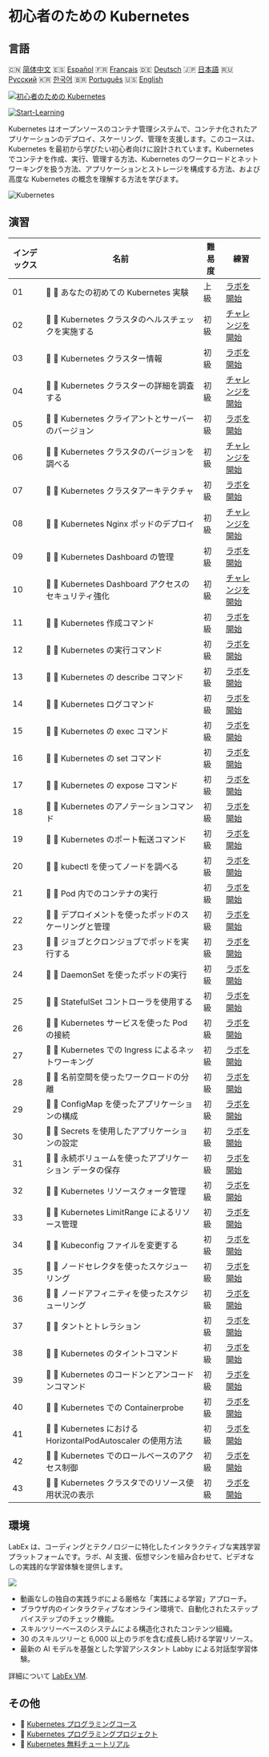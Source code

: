 # 初心者のための Kubernetes

## 言語

🇨🇳 [简体中文](README_zh.md) 🇪🇸 [Español](README_es.md) 🇫🇷 [Français](README_fr.md) 🇩🇪 [Deutsch](README_de.md) 🇯🇵 [日本語](README_ja.md) 🇷🇺 [Русский](README_ru.md) 🇰🇷 [한국어](README_ko.md) 🇧🇷 [Português](README_pt.md) 🇺🇸 [English](README.md) 

[![初心者のための Kubernetes](https://cover-creator.labex.io/kubernetes-for-noobs.png?lang=ja)](https://labex.io/ja/courses/kubernetes-for-noobs)

[![Start-Learning](https://img.shields.io/badge/Start-Learning-whitesmoke?style=for-the-badge)](https://labex.io/ja/courses/kubernetes-for-noobs)

Kubernetes はオープンソースのコンテナ管理システムで、コンテナ化されたアプリケーションのデプロイ、スケーリング、管理を支援します。このコースは、Kubernetes を最初から学びたい初心者向けに設計されています。Kubernetes でコンテナを作成、実行、管理する方法、Kubernetes のワークロードとネットワーキングを扱う方法、アプリケーションとストレージを構成する方法、および高度な Kubernetes の概念を理解する方法を学びます。

![Kubernetes](https://img.shields.io/badge/Kubernetes-whitesmoke?style=for-the-badge&logo=kubernetes)


## 演習

|   インデックス | 名前                                                         | 難易度   | 練習                                                                                                                                   |
|----------------|--------------------------------------------------------------|----------|----------------------------------------------------------------------------------------------------------------------------------------|
|             01 | 📖 🔵 あなたの初めての Kubernetes 実験                       | 上級     | <a target='_blank' href='https://labex.io/ja/tutorials/kubernetes-your-first-kubernetes-lab-391133'>ラボを開始</a>                     |
|             02 | 🎯 🔵 Kubernetes クラスタのヘルスチェックを実施する          | 初級     | <a target='_blank' href='https://labex.io/ja/tutorials/kubernetes-verify-kubernetes-cluster-health-433779'>チャレンジを開始</a>        |
|             03 | 📖 🔵 Kubernetes クラスター情報                              | 初級     | <a target='_blank' href='https://labex.io/ja/tutorials/kubernetes-kubernetes-cluster-information-8426'>ラボを開始</a>                  |
|             04 | 🎯 🔵 Kubernetes クラスターの詳細を調査する                  | 初級     | <a target='_blank' href='https://labex.io/ja/tutorials/kubernetes-discover-kubernetes-cluster-details-433893'>チャレンジを開始</a>     |
|             05 | 📖 🔵 Kubernetes クライアントとサーバーのバージョン          | 初級     | <a target='_blank' href='https://labex.io/ja/tutorials/kubernetes-kubernetes-client-and-server-version-9197'>ラボを開始</a>            |
|             06 | 🎯 🔵 Kubernetes クラスタのバージョンを調べる                | 初級     | <a target='_blank' href='https://labex.io/ja/tutorials/kubernetes-discover-kubernetes-cluster-versions-434105'>チャレンジを開始</a>    |
|             07 | 📖 🔵 Kubernetes クラスタアーキテクチャ                      | 初級     | <a target='_blank' href='https://labex.io/ja/tutorials/kubernetes-kubernetes-cluster-architecture-8450'>ラボを開始</a>                 |
|             08 | 🎯 🔵 Kubernetes Nginx ポッドのデプロイ                      | 初級     | <a target='_blank' href='https://labex.io/ja/tutorials/kubernetes-deploy-a-kubernetes-nginx-pod-433745'>チャレンジを開始</a>           |
|             09 | 📖 🔵 Kubernetes Dashboard の管理                            | 初級     | <a target='_blank' href='https://labex.io/ja/tutorials/kubernetes-kubernetes-dashboard-management-15042'>ラボを開始</a>                |
|             10 | 🎯 🔵 Kubernetes Dashboard アクセスのセキュリティ強化        | 初級     | <a target='_blank' href='https://labex.io/ja/tutorials/kubernetes-secure-kubernetes-dashboard-access-434106'>チャレンジを開始</a>      |
|             11 | 📖 🔵 Kubernetes 作成コマンド                                | 初級     | <a target='_blank' href='https://labex.io/ja/tutorials/kubernetes-kubernetes-create-command-8506'>ラボを開始</a>                       |
|             12 | 📖 🔵 Kubernetes の実行コマンド                              | 初級     | <a target='_blank' href='https://labex.io/ja/tutorials/kubernetes-kubernetes-run-command-8456'>ラボを開始</a>                          |
|             13 | 📖 🔵 Kubernetes の describe コマンド                        | 初級     | <a target='_blank' href='https://labex.io/ja/tutorials/kubernetes-kubernetes-describe-command-8101'>ラボを開始</a>                     |
|             14 | 📖 🔵 Kubernetes ログコマンド                                | 初級     | <a target='_blank' href='https://labex.io/ja/tutorials/kubernetes-kubernetes-logs-command-8099'>ラボを開始</a>                         |
|             15 | 📖 🔵 Kubernetes の exec コマンド                            | 初級     | <a target='_blank' href='https://labex.io/ja/tutorials/kubernetes-kubernetes-exec-command-8502'>ラボを開始</a>                         |
|             16 | 📖 🔵 Kubernetes の set コマンド                             | 初級     | <a target='_blank' href='https://labex.io/ja/tutorials/kubernetes-kubernetes-set-command-8424'>ラボを開始</a>                          |
|             17 | 📖 🔵 Kubernetes の expose コマンド                          | 初級     | <a target='_blank' href='https://labex.io/ja/tutorials/kubernetes-kubernetes-expose-command-8452'>ラボを開始</a>                       |
|             18 | 📖 🔵 Kubernetes のアノテーションコマンド                    | 初級     | <a target='_blank' href='https://labex.io/ja/tutorials/kubernetes-kubernetes-annotate-command-9679'>ラボを開始</a>                     |
|             19 | 📖 🔵 Kubernetes のポート転送コマンド                        | 初級     | <a target='_blank' href='https://labex.io/ja/tutorials/kubernetes-kubernetes-port-forward-command-18494'>ラボを開始</a>                |
|             20 | 📖 🔵 kubectl を使ってノードを調べる                         | 初級     | <a target='_blank' href='https://labex.io/ja/tutorials/kubernetes-examine-nodes-with-kubectl-9790'>ラボを開始</a>                      |
|             21 | 📖 🔵 Pod 内でのコンテナの実行                               | 初級     | <a target='_blank' href='https://labex.io/ja/tutorials/kubernetes-running-containers-in-pods-14998'>ラボを開始</a>                     |
|             22 | 📖 🔵 デプロイメントを使ったポッドのスケーリングと管理       | 初級     | <a target='_blank' href='https://labex.io/ja/tutorials/kubernetes-scaling-and-managing-pods-with-deployments-9675'>ラボを開始</a>      |
|             23 | 📖 🔵 ジョブとクロンジョブでポッドを実行する                 | 初級     | <a target='_blank' href='https://labex.io/ja/tutorials/kubernetes-run-pods-with-jobs-and-cronjobs-11300'>ラボを開始</a>                |
|             24 | 📖 🔵 DaemonSet を使ったポッドの実行                         | 初級     | <a target='_blank' href='https://labex.io/ja/tutorials/kubernetes-running-pod-with-daemonsets-8454'>ラボを開始</a>                     |
|             25 | 📖 🔵 StatefulSet コントローラを使用する                     | 初級     | <a target='_blank' href='https://labex.io/ja/tutorials/kubernetes-use-statefulsets-controller-9205'>ラボを開始</a>                     |
|             26 | 📖 🔵 Kubernetes サービスを使った Pod の接続                 | 初級     | <a target='_blank' href='https://labex.io/ja/tutorials/kubernetes-connecting-pods-with-kubernetes-services-15815'>ラボを開始</a>       |
|             27 | 📖 🔵 Kubernetes での Ingress によるネットワーキング         | 初級     | <a target='_blank' href='https://labex.io/ja/tutorials/kubernetes-networking-with-ingress-on-kubernetes-9681'>ラボを開始</a>           |
|             28 | 📖 🔵 名前空間を使ったワークロードの分離                     | 初級     | <a target='_blank' href='https://labex.io/ja/tutorials/kubernetes-isolating-workloads-with-namespaces-9199'>ラボを開始</a>             |
|             29 | 📖 🔵 ConfigMap を使ったアプリケーションの構成               | 初級     | <a target='_blank' href='https://labex.io/ja/tutorials/kubernetes-configuring-apps-with-configmaps-9689'>ラボを開始</a>                |
|             30 | 📖 🔵 Secrets を使用したアプリケーションの設定               | 初級     | <a target='_blank' href='https://labex.io/ja/tutorials/kubernetes-configuring-apps-with-secrets-8448'>ラボを開始</a>                   |
|             31 | 📖 🔵 永続ボリュームを使ったアプリケーション データの保存    | 初級     | <a target='_blank' href='https://labex.io/ja/tutorials/kubernetes-storing-application-data-with-persistentvolumes-9685'>ラボを開始</a> |
|             32 | 📖 🔵 Kubernetes リソースクォータ管理                        | 初級     | <a target='_blank' href='https://labex.io/ja/tutorials/kubernetes-kubernetes-resource-quota-management-15823'>ラボを開始</a>           |
|             33 | 📖 🔵 Kubernetes LimitRange によるリソース管理               | 初級     | <a target='_blank' href='https://labex.io/ja/tutorials/kubernetes-kubernetes-limitrange-resource-management-15819'>ラボを開始</a>      |
|             34 | 📖 🔵 Kubeconfig ファイルを変更する                          | 初級     | <a target='_blank' href='https://labex.io/ja/tutorials/kubernetes-modify-kubeconfig-files-11297'>ラボを開始</a>                        |
|             35 | 📖 🔵 ノードセレクタを使ったスケジューリング                 | 初級     | <a target='_blank' href='https://labex.io/ja/tutorials/kubernetes-scheduing-with-node-selectors-15001'>ラボを開始</a>                  |
|             36 | 📖 🔵 ノードアフィニティを使ったスケジューリング             | 初級     | <a target='_blank' href='https://labex.io/ja/tutorials/kubernetes-scheduing-with-node-affinity-18468'>ラボを開始</a>                   |
|             37 | 📖 🔵 タントとトレラション                                   | 初級     | <a target='_blank' href='https://labex.io/ja/tutorials/kubernetes-taints-and-tolerations-34029'>ラボを開始</a>                         |
|             38 | 📖 🔵 Kubernetes のタイントコマンド                          | 初級     | <a target='_blank' href='https://labex.io/ja/tutorials/kubernetes-kubernetes-taint-command-9195'>ラボを開始</a>                        |
|             39 | 📖 🔵 Kubernetes のコードンとアンコードンコマンド            | 初級     | <a target='_blank' href='https://labex.io/ja/tutorials/kubernetes-kubernetes-cordon-and-uncordon-command-9664'>ラボを開始</a>          |
|             40 | 📖 🔵 Kubernetes での Containerprobe                         | 初級     | <a target='_blank' href='https://labex.io/ja/tutorials/kubernetes-containerprobe-in-kubernetes-12263'>ラボを開始</a>                   |
|             41 | 📖 🔵 Kubernetes における HorizontalPodAutoscaler の使用方法 | 初級     | <a target='_blank' href='https://labex.io/ja/tutorials/kubernetes-using-horizontalpodautoscaler-in-kubernetes-34031'>ラボを開始</a>    |
|             42 | 📖 🔵 Kubernetes でのロールベースのアクセス制御              | 初級     | <a target='_blank' href='https://labex.io/ja/tutorials/kubernetes-role-based-access-control-on-kubernetes-9203'>ラボを開始</a>         |
|             43 | 📖 🔵 Kubernetes クラスタでのリソース使用状況の表示          | 初級     | <a target='_blank' href='https://labex.io/ja/tutorials/kubernetes-kubernetes-display-resource-usage-11358'>ラボを開始</a>              |

## 環境

LabEx は、コーディングとテクノロジーに特化したインタラクティブな実践学習プラットフォームです。ラボ、AI 支援、仮想マシンを組み合わせて、ビデオなしの実践的な学習体験を提供します。

![](https://tutorial-screenshot.getvm.io/images/vm-1725247253.png)

- 動画なしの独自の実践ラボによる厳格な「実践による学習」アプローチ。
- ブラウザ内のインタラクティブなオンライン環境で、自動化されたステップバイステップのチェック機能。
- スキルツリーベースのシステムによる構造化されたコンテンツ組織。
- 30 のスキルツリーと 6,000 以上のラボを含む成長し続ける学習リソース。
- 最新の AI モデルを基盤とした学習アシスタント Labby による対話型学習体験。

詳細について [LabEx VM](https://support.labex.io/using-labex/virtual-machine).

## その他

- 🔗 [Kubernetes プログラミングコース](https://github.com/labex-labs/awesome-programming-courses)
- 🔗 [Kubernetes プログラミングプロジェクト](https://github.com/labex-labs/awesome-programming-projects)
- 🔗 [Kubernetes 無料チュートリアル](https://github.com/labex-labs/kubernetes-free-tutorials)

